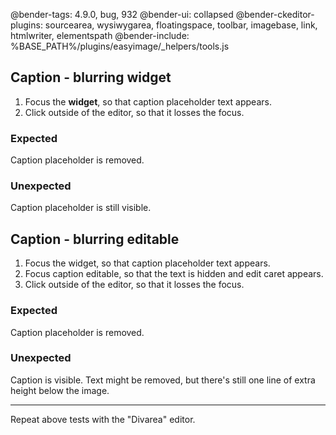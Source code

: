 @bender-tags: 4.9.0, bug, 932
@bender-ui: collapsed
@bender-ckeditor-plugins: sourcearea, wysiwygarea, floatingspace, toolbar, imagebase, link, htmlwriter, elementspath
@bender-include: %BASE_PATH%/plugins/easyimage/_helpers/tools.js

## Caption - blurring widget

1. Focus the **widget**, so that caption placeholder text appears.
1. Click outside of the editor, so that it losses the focus.

### Expected

Caption placeholder is removed.

### Unexpected

Caption placeholder is still visible.

## Caption - blurring editable

1. Focus the widget, so that caption placeholder text appears.
1. Focus caption editable, so that the text is hidden and edit caret appears.
1. Click outside of the editor, so that it losses the focus.

### Expected

Caption placeholder is removed.

### Unexpected

Caption is visible. Text might be removed, but there's still one line of extra height below the image.

---

Repeat above tests with the "Divarea" editor.
